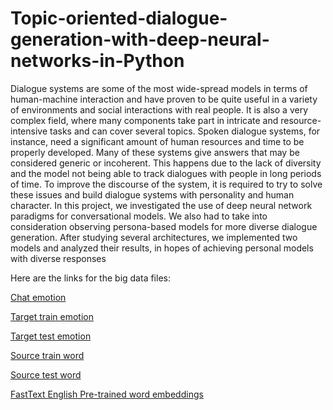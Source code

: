 # Topic-oriented-dialogue-generation-with-deep-neural-networks-in-Python

Dialogue systems are some of the most wide-spread models in terms of human-machine interaction and have proven to be quite useful in a variety of environments and social interactions with real people. It is also a very complex field, where many components take part in intricate and resource-intensive tasks and can cover several topics. Spoken dialogue systems, for instance, need a significant amount of human resources and time to be properly developed. Many of these systems give answers that may be considered generic or incoherent. This happens due to the lack of diversity and the model not being able to track dialogues with people in long periods of time. To improve the discourse of the system, it is required to try to solve these issues and build dialogue systems with personality and human character. In this project, we investigated the use of deep neural network paradigms for conversational models. We also had to take into consideration observing persona-based models for more diverse dialogue generation. After studying several architectures, we implemented two models and analyzed their results, in hopes of achieving personal models with diverse responses

Here are the links for the big data files:

[Chat emotion](https://drive.google.com/file/d/1tOjE_Z0qc8WLTNzQ8zy2bb86ovaRtqvM/view?usp=sharing)

[Target train emotion](https://drive.google.com/file/d/1h1Tua_ljyG3XGnDxpe6eQHoFl-QD51aw/view?usp=sharing)

[Target test emotion](https://drive.google.com/file/d/1gowALVEUtlwHWVufUlHxe2BBk1dmv0TX/view?usp=sharing)

[Source train word](https://drive.google.com/file/d/1LROJ2pd8pxg3lw41FZQCHdj7inIHO41X/view?usp=sharing)

[Source test word](https://drive.google.com/file/d/1sKFylfzQDGeq7euZLvj5MEKLTrM7osIt/view?usp=sharing)

[FastText English Pre-trained word embeddings](https://dl.fbaipublicfiles.com/fasttext/vectors-crawl/cc.en.300.vec.gz)
